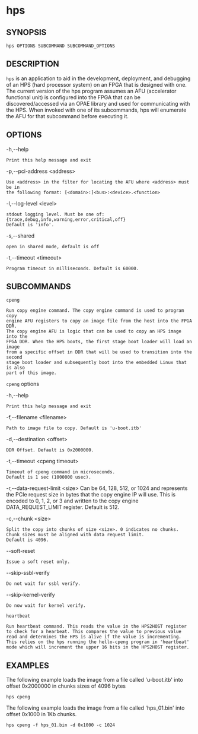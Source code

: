# hps #

## SYNOPSIS ##

`hps OPTIONS SUBCOMMAND SUBCOMMAND_OPTIONS`

## DESCRIPTION ##
`hps` is an application to aid in the development, deployment, and debugging of
an HPS (hard processor system) on an FPGA that is designed with one. The current
version of the hps program assumes an AFU (accelerator functional unit) is
configured into the FPGA that can be discovered/accessed via an OPAE library and
used for communicating with the HPS. When invoked with one of its subcommands,
hps will enumerate the AFU for that subcommand before executing it.


## OPTIONS ##
  -h,--help

    Print this help message and exit

  -p,--pci-address \<address\>

    Use <address> in the filter for locating the AFU where <address> must be in
    the following format: [<domain>:]<bus>:<device>.<function>

  -l,--log-level \<level\>

    stdout logging level. Must be one of:
    {trace,debug,info,warning,error,critical,off}
    Default is 'info'.

  -s,--shared

    open in shared mode, default is off
  -t,--timeout \<timeout\>

    Program timeout in milliseconds. Default is 60000.

## SUBCOMMANDS ##
  `cpeng`

    Run copy engine command. The copy engine command is used to program copy
    engine AFU registers to copy an image file from the host into the FPGA DDR.
    The copy engine AFU is logic that can be used to copy an HPS image into the
    FPGA DDR. When the HPS boots, the first stage boot loader will load an image
    from a specific offset in DDR that will be used to transition into the second
    stage boot loader and subsequently boot into the embedded Linux that is also
    part of this image.

  `cpeng` options

  -h,--help

    Print this help message and exit

  -f,--filename \<filename\>


    Path to image file to copy. Default is 'u-boot.itb'

  -d,--destination \<offset\>

    DDR Offset. Default is 0x2000000.

  -t,--timeout \<cpeng timeout\>

    Timeout of cpeng command in microseconds.
    Default is 1 sec (1000000 usec).

  -r,--data-request-limit \<size\>
    Can be 64, 128, 512, or 1024 and represents the PCIe request size in bytes
    that the copy engine IP will use. This is encoded to 0, 1, 2, or 3 and written
    to the copy engine DATA_REQUEST_LIMIT register.
    Default is 512.

  -c,--chunk \<size\>

    Split the copy into chunks of size <size>. 0 indicates no chunks.
    Chunk sizes must be aligned with data request limit.
    Default is 4096.

  --soft-reset

    Issue a soft reset only.

  --skip-ssbl-verify

    Do not wait for ssbl verify.

  --skip-kernel-verify

    Do now wait for kernel verify.

  `heartbeat`

    Run heartbeat command. This reads the value in the HPS2HOST register
    to check for a hearbeat. This compares the value to previous value
    read and determines the HPS is alive if the value is incrementing.
    This relies on the hps running the hello-cpeng program in 'heartbeat'
    mode which will increment the upper 16 bits in the HPS2HOST register.

## EXAMPLES ##
The following example loads the image from a file called 'u-boot.itb' into
offset 0x2000000 in chunks sizes of 4096 bytes
```console
hps cpeng

```
The following example loads the image from a file called 'hps_01.bin' into
offset 0x1000 in 1Kb chunks.
```console
hps cpeng -f hps_01.bin -d 0x1000 -c 1024
```



